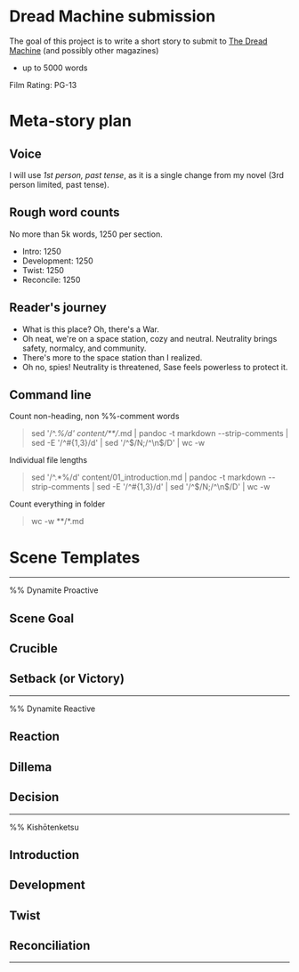 # Dread Machine submission

The goal of this project is to write a short story to submit to [The Dread Machine](https://www.thedreadmachine.com/submit/) (and possibly other magazines)

- up to 5000 words

Film Rating: PG-13

# Meta-story plan
## Voice
I will use *1st person, past tense*, as it is a single change from my novel (3rd person limited, past tense).

## Rough word counts
No more than 5k words, 1250 per section.

- Intro: 1250
- Development: 1250
- Twist: 1250
- Reconcile: 1250

## Reader's journey
- What is this place? Oh, there's a War.
- Oh neat, we're on a space station, cozy and neutral. Neutrality brings safety, normalcy, and community.
- There's more to the space station than I realized.
- Oh no, spies! Neutrality is threatened, Sase feels powerless to protect it.

## Command line
Count non-heading, non %%-comment words
> sed '/^.*%/d' content/**/*.md | pandoc -t markdown --strip-comments | sed -E '/^#{1,3}/d' | sed '/^$/N;/^\n$/D' | wc -w

Individual file lengths
> sed '/^.*%/d' content/01_introduction.md | pandoc -t markdown --strip-comments | sed -E '/^#{1,3}/d' | sed '/^$/N;/^\n$/D' | wc -w

Count everything in folder
> wc -w **/*.md

# Scene Templates
-----------------------
%% Dynamite Proactive
## Scene Goal

## Crucible

## Setback (or Victory)

-----------------------
%% Dynamite Reactive
## Reaction

## Dillema

## Decision

-----------------------
%% Kishōtenketsu
## Introduction

## Development

## Twist

## Reconciliation

-----------------------